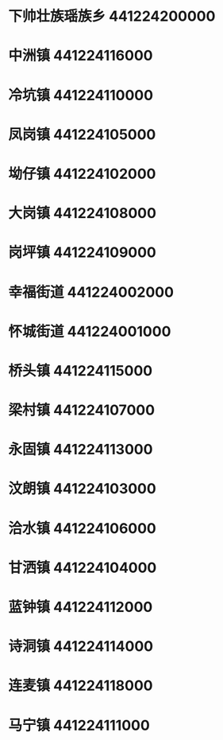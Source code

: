 # 下帅壮族瑶族乡 441224200000
# 中洲镇 441224116000
# 冷坑镇 441224110000
# 凤岗镇 441224105000
# 坳仔镇 441224102000
# 大岗镇 441224108000
# 岗坪镇 441224109000
# 幸福街道 441224002000
# 怀城街道 441224001000
# 桥头镇 441224115000
# 梁村镇 441224107000
# 永固镇 441224113000
# 汶朗镇 441224103000
# 洽水镇 441224106000
# 甘洒镇 441224104000
# 蓝钟镇 441224112000
# 诗洞镇 441224114000
# 连麦镇 441224118000
# 马宁镇 441224111000
